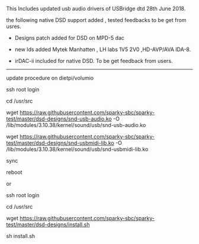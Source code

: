 This Includes updated usb audio drivers of USBridge dtd 28th June 2018.

the following native DSD support added , tested feedbacks to be get from usres.

- Designs patch added for DSD on MPD-5 dac

- new Ids added Mytek Manhatten , LH labs 1V5 2V0 ,HD-AVP/AVA IDA-8.

- irDAC-ii included for native DSD. To be get feedback from users.


*************************************
update procedure on dietpi/volumio

ssh root login

cd /usr/src

wget https://raw.githubusercontent.com/sparky-sbc/sparky-test/master/dsd-designs/snd-usb-audio.ko -O /lib/modules/3.10.38/kernel/sound/usb/snd-usb-audio.ko

wget https://raw.githubusercontent.com/sparky-sbc/sparky-test/master/dsd-designs/snd-usbmidi-lib.ko -O /lib/modules/3.10.38/kernel/sound/usb/snd-usbmidi-lib.ko

sync

reboot


or

ssh root login

cd /usr/src

wget https://raw.githubusercontent.com/sparky-sbc/sparky-test/master/dsd-designs/install.sh

sh install.sh
